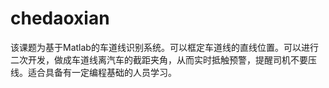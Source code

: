 # chedaoxian
该课题为基于Matlab的车道线识别系统。可以框定车道线的直线位置。可以进行二次开发，做成车道线离汽车的截距夹角，从而实时抵触预警，提醒司机不要压线。适合具备有一定编程基础的人员学习。
